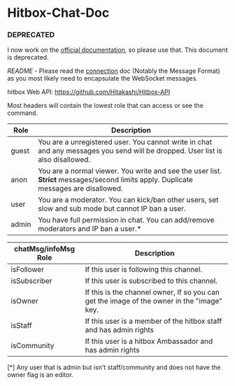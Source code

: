 # Hitbox-Chat-Doc

### DEPRECATED

I now work on the [official documentation](http://developers.hitbox.tv/), so please use that. This document is deprecated.

*README* - Please read the [connection](connection.md) doc (Notably the Message Format) as you most likely need to encapsulate the WebSocket messages.

hitbox Web API: https://github.com/Hitakashi/Hitbox-API

Most headers will contain the lowest role that can access or see the command.

| Role | Description |
| ---- | ---- |
| guest | You are a unregistered user. You cannot write in chat and any messages you send will be dropped. User list is also disallowed. |
| anon | You are a normal viewer. You write and see the user list. **Strict** messages/second limits apply. Duplicate messages are disallowed. |
| user | You are a moderator. You can kick/ban other users, set slow and sub mode but cannot IP ban a user. |
| admin | You have full permission in chat. You can add/remove moderators and IP ban a user.* |

| chatMsg/infoMsg Role | Description |
| ---- | ---- |
| isFollower | If this user is following this channel. |
| isSubscriber | If this user is subscribed to this channel. |
| isOwner | If this is the channel owner, If so you can get the image of the owner in the "image" key. |
| isStaff | If this user is a member of the hitbox staff and has admin rights |
| isCommunity | If this user is a hitbox Ambassador and has admin rights |

[*] Any user that is admin but isn't staff/community and does not have the owner flag is an editor.
